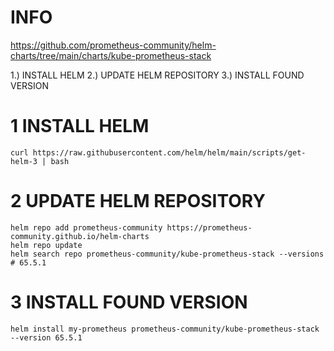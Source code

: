 # INFO
https://github.com/prometheus-community/helm-charts/tree/main/charts/kube-prometheus-stack

1.) INSTALL HELM
2.) UPDATE HELM REPOSITORY
3.) INSTALL FOUND VERSION



# 1 INSTALL HELM
```
curl https://raw.githubusercontent.com/helm/helm/main/scripts/get-helm-3 | bash
```

# 2 UPDATE HELM REPOSITORY
```
helm repo add prometheus-community https://prometheus-community.github.io/helm-charts
helm repo update
helm search repo prometheus-community/kube-prometheus-stack --versions # 65.5.1
```

# 3 INSTALL FOUND VERSION
```
helm install my-prometheus prometheus-community/kube-prometheus-stack --version 65.5.1
```
